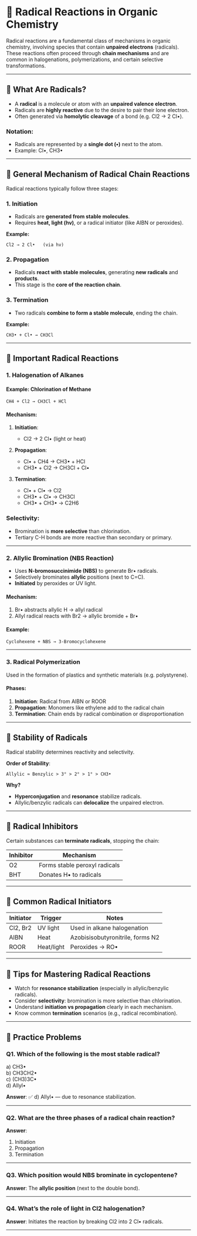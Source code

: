 # 🧪 Radical Reactions in Organic Chemistry

Radical reactions are a fundamental class of mechanisms in organic chemistry, involving species that contain **unpaired electrons** (radicals). These reactions often proceed through **chain mechanisms** and are common in halogenations, polymerizations, and certain selective transformations.

---

## 🔹 What Are Radicals?

- A **radical** is a molecule or atom with an **unpaired valence electron**.
- Radicals are **highly reactive** due to the desire to pair their lone electron.
- Often generated via **homolytic cleavage** of a bond (e.g. Cl2 → 2 Cl•).

### Notation:
- Radicals are represented by a **single dot (•)** next to the atom.
- Example: Cl•, CH3•

---

## 🔹 General Mechanism of Radical Chain Reactions

Radical reactions typically follow three stages:

### 1. **Initiation**
- Radicals are **generated from stable molecules**.
- Requires **heat, light (hv)**, or a radical initiator (like AIBN or peroxides).
  
**Example:**
```text
Cl2 → 2 Cl•   (via hv)
```

### 2. **Propagation**
- Radicals **react with stable molecules**, generating **new radicals** and **products**.
- This stage is the **core of the reaction chain**.

### 3. **Termination**
- Two radicals **combine to form a stable molecule**, ending the chain.

**Example:**
```text
CH3• + Cl• → CH3Cl
```

---

## 🔹 Important Radical Reactions

### 1. **Halogenation of Alkanes**

#### Example: Chlorination of Methane
```text
CH4 + Cl2 → CH3Cl + HCl
```

#### Mechanism:

1. **Initiation**:
   - Cl2 → 2 Cl• (light or heat)

2. **Propagation**:
   - Cl• + CH4 → CH3• + HCl
   - CH3• + Cl2 → CH3Cl + Cl•

3. **Termination**:
   - Cl• + Cl• → Cl2
   - CH3• + Cl• → CH3Cl
   - CH3• + CH3• → C2H6

### Selectivity:
- Bromination is **more selective** than chlorination.
- Tertiary C-H bonds are more reactive than secondary or primary.

---

### 2. **Allylic Bromination (NBS Reaction)**

- Uses **N-bromosuccinimide (NBS)** to generate Br• radicals.
- Selectively brominates **allylic** positions (next to C=C).
- **Initiated** by peroxides or UV light.

#### Mechanism:
1. Br• abstracts allylic H → allyl radical
2. Allyl radical reacts with Br2 → allylic bromide + Br•

#### Example:
```text
Cyclohexene + NBS → 3-Bromocyclohexene
```

---

### 3. **Radical Polymerization**

Used in the formation of plastics and synthetic materials (e.g. polystyrene).

#### Phases:
1. **Initiation**: Radical from AIBN or ROOR
2. **Propagation**: Monomers like ethylene add to the radical chain
3. **Termination**: Chain ends by radical combination or disproportionation

---

## 🔹 Stability of Radicals

Radical stability determines reactivity and selectivity.

**Order of Stability**:
```
Allylic ≈ Benzylic > 3° > 2° > 1° > CH3•
```

**Why?**
- **Hyperconjugation** and **resonance** stabilize radicals.
- Allylic/benzylic radicals can **delocalize** the unpaired electron.

---

## 🔹 Radical Inhibitors

Certain substances can **terminate radicals**, stopping the chain:

| Inhibitor | Mechanism |
|----------|-----------|
| O2       | Forms stable peroxyl radicals |
| BHT      | Donates H• to radicals        |

---

## 🔹 Common Radical Initiators

| Initiator | Trigger      | Notes                         |
|-----------|--------------|-------------------------------|
| Cl2, Br2  | UV light      | Used in alkane halogenation   |
| AIBN      | Heat         | Azobisisobutyronitrile, forms N2 |
| ROOR      | Heat/light   | Peroxides → RO•               |

---

## 🧠 Tips for Mastering Radical Reactions

- Watch for **resonance stabilization** (especially in allylic/benzylic radicals).
- Consider **selectivity**: bromination is more selective than chlorination.
- Understand **initiation vs propagation** clearly in each mechanism.
- Know common **termination** scenarios (e.g., radical recombination).

---

## 🧪 Practice Problems

### Q1. Which of the following is the most stable radical?

a) CH3•  
b) CH3CH2•  
c) (CH3)3C•  
d) Allyl•

**Answer**: ✅ d) Allyl• — due to resonance stabilization.

---

### Q2. What are the three phases of a radical chain reaction?

**Answer**:
1. Initiation
2. Propagation
3. Termination

---

### Q3. Which position would NBS brominate in cyclopentene?

**Answer**: The **allylic position** (next to the double bond).

---

### Q4. What’s the role of light in Cl2 halogenation?

**Answer**: Initiates the reaction by breaking Cl2 into 2 Cl• radicals.

---